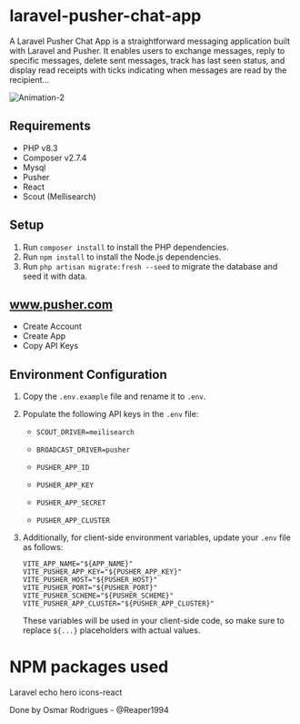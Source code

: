 # laravel-pusher-chat-app
A Laravel Pusher Chat App is a straightforward messaging application built with Laravel and Pusher. It enables users to exchange messages, reply to specific messages, delete sent messages,  track has last seen status, and display read receipts with ticks indicating when messages are read by the recipient...

![Animation-2](https://github.com/Reaper1994/laravel-pusher-chat-app/assets/23649642/894589ed-590e-4a99-a5fb-6d0d27116995)


## Requirements

- PHP v8.3
- Composer v2.7.4
- Mysql
- Pusher
- React
- Scout (Mellisearch)

## Setup

1. Run `composer install` to install the PHP dependencies.
2. Run `npm install` to install the Node.js dependencies.
3. Run `php artisan migrate:fresh --seed` to migrate the database and seed it with data.


## www.pusher.com

- Create Account
- Create App
- Copy API Keys

## Environment Configuration

1. Copy the `.env.example` file and rename it to `.env`.
2. Populate the following API keys in the `.env` file:

    - `SCOUT_DRIVER=meilisearch`
      
    - `BROADCAST_DRIVER=pusher`
    - `PUSHER_APP_ID`
    - `PUSHER_APP_KEY`
    - `PUSHER_APP_SECRET`
    - `PUSHER_APP_CLUSTER`

3. Additionally, for client-side environment variables, update your `.env` file as follows:

    ```plaintext
    VITE_APP_NAME="${APP_NAME}"
    VITE_PUSHER_APP_KEY="${PUSHER_APP_KEY}"
    VITE_PUSHER_HOST="${PUSHER_HOST}"
    VITE_PUSHER_PORT="${PUSHER_PORT}"
    VITE_PUSHER_SCHEME="${PUSHER_SCHEME}"
    VITE_PUSHER_APP_CLUSTER="${PUSHER_APP_CLUSTER}"
    ```

    These variables will be used in your client-side code, so make sure to replace `${...}` placeholders with actual values.

# NPM packages used
 Laravel echo
 hero icons-react 

Done by Osmar Rodrigues - @Reaper1994
